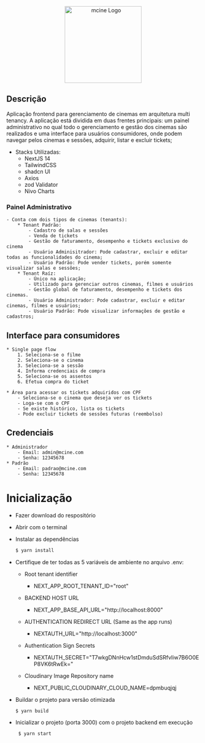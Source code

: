 
<p align="center">
  <a href="http://marcosnascimento.vercel.app/" target="blank"><img src="https://res.cloudinary.com/dpmbuqjqj/image/upload/v1702862537/logo.mcine_mjupbm.svg" width="200" alt="mcine Logo" /></a>
</p>

## Descrição
Aplicação frontend para gerenciamento de cinemas em arquitetura multi tenancy. 
A aplicação está dividida em duas frentes principais: um painel administrativo no qual todo o gerenciamento e gestão dos cinemas são realizados e uma interface para usuários consumidores, onde podem navegar pelos cinemas e sessões, adquirir, listar e excluir tickets;
 
- Stacks Utilizadas: 
	* NextJS 14
	* TailwindCSS
	* shadcn UI
	* Axios
	* zod Validator
	* Nivo Charts
  
### Painel Administrativo
	- Conta com dois tipos de cinemas (tenants):
		* Tenant Padrão:
			- Cadastro de salas e sessões
			- Venda de tickets 
			- Gestão de faturamento, desempenho e tickets exclusivo do cinema
			- Usuário Adminisitrador: Pode cadastrar, excluir e editar todas as funcionalidades do cinema;
			- Usuário Padrão: Pode vender tickets, porém somente visualizar salas e sessões;
		* Tenant Raíz:
			- Único na aplicação;
			- Utilizado para gerenciar outros cinemas, filmes e usuários
			- Gestão global de faturamento, desempenho e tickets dos cinemas.
			- Usuário Administrador: Pode cadastrar, excluir e editar cinemas, filmes e usuários;
			- Usuário Padrão: Pode visualizar informações de gestão e cadastros;
## Interface para consumidores
	* Single page flow
		1. Seleciona-se o filme
		2. Seleciona-se o cinema
		3. Seleciona-se a sessão
		4. Informa credenciais de compra
		5. Seleciona-se os assentos
  		6. Efetua compra do ticket
			
	* Área para acessar os tickets adquiridos com CPF
		- Seleciona-se o cinema que deseja ver os tickets
		- Loga-se com o CPF
		- Se existe histórico, lista os tickets
		- Pode excluir tickets de sessões futuras (reembolso)

## Credenciais
	* Administrador
 		- Email: admin@mcine.com
   		- Senha: 12345678
	* Padrão
 		- Email: padrao@mcine.com
   		- Senha: 12345678
     
# Inicialização
*  Fazer download do respositório
*  Abrir com o terminal
*  Instalar as dependências

    ```bash
    $ yarn install
    ```
    
*  Certifique de ter todas as 5 variáveis de ambiente no arquivo .env:
	*  Root tenant identifier
		- NEXT_APP_ROOT_TENANT_ID="root"

  	* BACKEND HOST URL
		- NEXT_APP_BASE_API_URL="http://localhost:8000"

  	* AUTHENTICATION REDIRECT URL (Same as the app runs)
		- NEXTAUTH_URL="http://localhost:3000"

  	*  Authentication Sign Secrets
		- NEXTAUTH_SECRET="T7wkgDNnHcw1stDmduSdSRfvIiw7B6O0EP8VK6tRwEk="

  	* Cloudinary Image Repository name
		- NEXT_PUBLIC_CLOUDINARY_CLOUD_NAME=dpmbuqjqj
	
*  Buildar o projeto para versão otimizada
  
    ```bash
    $ yarn build
    ```
	

* Inicializar o projeto (porta 3000) com o projeto backend em execução

   ```bash
    $ yarn start
    ```
   

